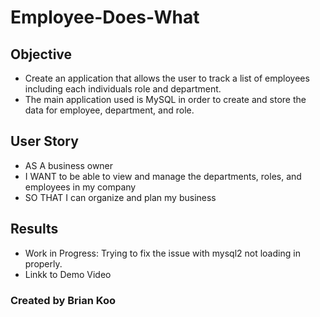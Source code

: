 # Employee-Does-What

## Objective

- Create an application that allows the user to track a list of employees including each individuals role and department.
- The main application used is MySQL in order to create and store the data for employee, department, and role.

## User Story

- AS A business owner
- I WANT to be able to view and manage the departments, roles, and employees in my company
- SO THAT I can organize and plan my business

## Results

- Work in Progress: Trying to fix the issue with mysql2 not loading in properly.
- Linkk to Demo Video

### Created by Brian Koo

